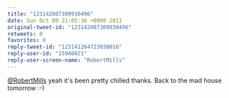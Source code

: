 ```yaml
---
title: "123142087309930496"
date: Sun Oct 09 21:05:36 +0000 2011
original-tweet-id: "123142087309930496"
retweets: 0
favorites: 0
reply-tweet-id: "123141264723030016"
reply-user-id: "15946021"
reply-user-screen-name: "RobertMills"
---
```

<a href="https://twitter.com/RobertMills">@RobertMills</a> yeah it's been pretty chilled thanks. Back to the mad house tomorrow :-)
